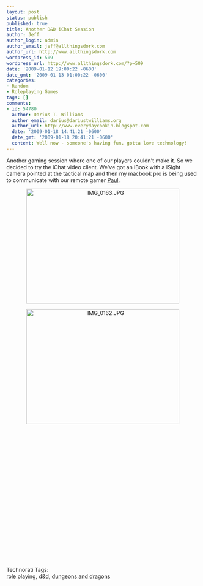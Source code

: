 ```yaml
---
layout: post
status: publish
published: true
title: Another D&D iChat Session
author: Jeff
author_login: admin
author_email: jeff@allthingsdork.com
author_url: http://www.allthingsdork.com
wordpress_id: 509
wordpress_url: http://www.allthingsdork.com/?p=509
date: '2009-01-12 19:00:22 -0600'
date_gmt: '2009-01-13 01:00:22 -0600'
categories:
- Random
- Roleplaying Games
tags: []
comments:
- id: 54780
  author: Darius T. Williams
  author_email: darius@dariustwilliams.org
  author_url: http://www.everydaycookin.blogspot.com
  date: '2009-01-18 14:41:21 -0600'
  date_gmt: '2009-01-18 20:41:21 -0600'
  content: Well now - someone's having fun. gotta love technology!
---
```

<p>Another gaming session where one of our players couldn't make it. So we decided to try the iChat video client. We've got an iBook with a iSight camera pointed at the tactical map and then my macbook pro is being used to communicate with our remote gamer <a href="http://www.twitter.com/1000__Monkeys">Paul</a>.</p>
<div style="text-align:center;"><img src="http://www.allthingsdork.com/wp-content/uploads/2009/01/img-0163.jpg" alt="IMG_0163.JPG" border="0" width="400" height="300" /></div></p>
<div style="text-align:center;"><img src="http://www.allthingsdork.com/wp-content/uploads/2009/01/img-0162.jpg" alt="IMG_0162.JPG" border="0" width="400" height="300" /></div></p>
<p><object width="425" height="344"><param name="movie" value="http://www.youtube.com/v/JlYwGYCWmZI&color1=0xb1b1b1&color2=0xcfcfcf&hl=en&feature=player_embedded&fs=1"></param><param name="allowFullScreen" value="true"></param><embed src="http://www.youtube.com/v/JlYwGYCWmZI&color1=0xb1b1b1&color2=0xcfcfcf&hl=en&feature=player_embedded&fs=1" type="application/x-shockwave-flash" allowfullscreen="true" width="425" height="344"></embed></object></p>
<p><!-- Technorati Tags Start --></p>
<p>Technorati Tags:<br />
<a href="http://technorati.com/tag/role%20playing" rel="tag">role playing</a>, <a href="http://technorati.com/tag/d&d" rel="tag">d&d</a>, <a href="http://technorati.com/tag/dungeons%20and%20dragons" rel="tag">dungeons and dragons</a><br />
</p><br />
<!-- Technorati Tags End --></p>
